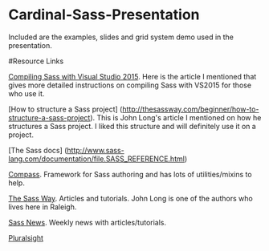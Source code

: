 # Cardinal-Sass-Presentation

Included are the examples, slides and grid system demo used in the presentation.

#Resource Links

[Compiling Sass with Visual Studio 2015](http://www.gibedigital.com/blog/2015/may/28/compiling-sass-in-visual-studio-2015/). Here is the article I mentioned that gives more detailed instructions on compiling Sass with VS2015 for those who use it.

[How to structure a Sass project] (http://thesassway.com/beginner/how-to-structure-a-sass-project). This is John Long's article I mentioned on how he structures a Sass project. I liked this structure and will definitely use it on a project.

[The Sass docs] (http://www.sass-lang.com/documentation/file.SASS_REFERENCE.html)

[Compass](http://compass-style.org). Framework for Sass authoring and has lots of utilities/mixins to help.

[The Sass Way](http://thesassway.com). Articles and tutorials. John Long is one of the authors who lives here in Raleigh.

[Sass News](http://www.sassnews.com). Weekly news with articles/tutorials.

[Pluralsight](http://www.pluralsight.com)


